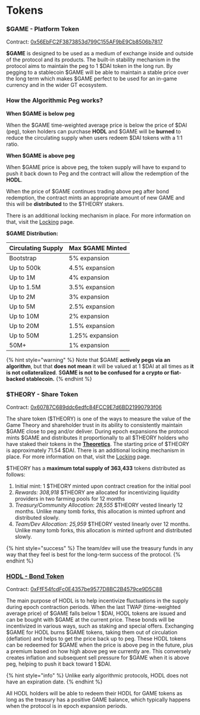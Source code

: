 # Tokens

### $GAME - Platform Token

Contract: [0x56EbFC2F3873853d799C155AF9bE9Cb8506b7817](https://ftmscan.com/token/0x56EbFC2F3873853d799C155AF9bE9Cb8506b7817)

**$GAME** is designed to be used as a medium of exchange inside and outside of the protocol and its products. The built-in stability mechanism in the protocol aims to maintain the peg to 1 $DAI token in the long run. By pegging to a stablecoin $GAME will be able to maintain a stable price over the long term which makes $GAME perfect to be used for an in-game currency and in the wider GT ecosystem.&#x20;

### **How the Algorithmic Peg works?**

**When $GAME is below peg**

When the $GAME time-weighted average price is below the price of $DAI (peg), token holders can purchase **HODL** and $GAME will be **burned** to reduce the circulating supply when users redeem $DAI tokens with a 1:1 ratio.

**When $GAME is above peg**

When $GAME price is above peg, the token supply will have to expand to push it back down to Peg and the contract will allow the redemption of the **HODL**.

When the price of $GAME continues trading above peg after bond redemption, the contract mints an appropriate amount of new GAME and this will be **distributed** to the $THEORY stakers.

There is an additional locking mechanism in place. For more information on that, visit the [Locking](locking-and-fees.md) page.

**$GAME Distribution:**

| Circulating Supply | Max $GAME Minted |
| ------------------ | ---------------- |
| Bootstrap          | 5% expansion     |
| Up to 500k         | 4.5% expansion   |
| Up to 1M           | 4% expansion     |
| Up to 1.5M         | 3.5% expansion   |
| Up to 2M           | 3% expansion     |
| Up to 5M           | 2.5% expansion   |
| Up to 10M          | 2% expansion     |
| Up to 20M          | 1.5% expansion   |
| Up to 50M          | 1.25% expansion  |
| 50M+               | 1% expansion     |

{% hint style="warning" %}
Note that $GAME **actively pegs via an algorithm**, but that **does not mean** it will be valued at 1 $DAI at all times as **it is not collateralized**. $**GAME is not to be confused for a crypto or fiat-backed stablecoin.**
{% endhint %}

### $THEORY - Share Token

Contract: [0x60787C689ddc6edfc84FCC9E7d6BD21990793f06](https://ftmscan.com/token/0x60787C689ddc6edfc84FCC9E7d6BD21990793f06)

The share token ($THEORY) is one of the ways to measure the value of the Game Theory and shareholder trust in its ability to consistently maintain $GAME close to peg and/or deliver. During epoch expansions the protocol mints $GAME and distributes it proportionally to all $THEORY holders who have staked their tokens in the [**Theoretics**](theoretics.md). The starting price of $THEORY is approximately 71.54 $DAI. There is an additional locking mechanism in place. For more information on that, visit the [Locking](locking-and-fees.md) page.

$THEORY has a **maximum total supply of 363,433** tokens distributed as follows:

1. Initial mint: 1 $THEORY minted upon contract creation for the initial pool
2. _Rewards: 308,918_ $THEORY are allocated for incentivizing liquidity providers in two farming pools for 12 months
3. _Treasury/Community Allocation: 28,555_ $THEORY vested linearly 12 months. Unlike many tomb forks, this allocation is minted upfront and distributed slowly.
4. _Team/Dev Allocation: 25,959_ $THEORY vested linearly over 12 months. Unlike many tomb forks, this allocation is minted upfront and distributed slowly.

{% hint style="success" %}
The team/dev will use the treasury funds in any way that they feel is best for the long-term success of the protocol.
{% endhint %}

### [HODL - Bond Token](bonds-mechanism.md)

Contract: [0xFfF54fcdFc0E4357be9577D8BC2B4579ce9D5C88](https://ftmscan.com/token/0xFfF54fcdFc0E4357be9577D8BC2B4579ce9D5C88)

The main purpose of HODL is to help incentivize fluctuations in the supply during epoch contraction periods. When the last TWAP (time-weighted average price) of $GAME falls below 1 $DAI, HODL tokens are issued and can be bought with $GAME at the current price. These bonds will be incentivized in various ways, such as staking and special offers. Exchanging $GAME for HODL burns $GAME tokens, taking them out of circulation (deflation) and helps to get the price back up to peg. These HODL tokens can be redeemed for $GAME when the price is above peg in the future, plus a premium based on how high above peg we currently are. This conversely creates inflation and subsequent sell pressure for $GAME when it is above peg, helping to push it back toward 1 $DAI.

{% hint style="info" %}
Unlike early algorithmic protocols, HODL does not have an expiration date.
{% endhint %}

All HODL holders will be able to redeem their HODL for GAME tokens as long as the treasury has a positive GAME balance, which typically happens when the protocol is in epoch expansion periods.
